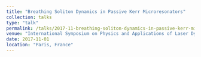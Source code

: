 ```yaml
---
title: "Breathing Soliton Dynamics in Passive Kerr Microresonators"
collection: talks
type: "talk"
permalink: /talks/2017-11-breathing-soliton-dynamics-in-passive-kerr-microresonators
venue: "International Symposium on Physics and Applications of Laser Dynamics (IS-PALD)"
date: 2017-11-01
location: "Paris, France"
---
```

